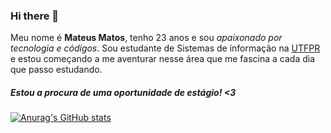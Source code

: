 ### Hi there 👋

Meu nome é <strong>Mateus Matos</strong>, tenho 23 anos e sou <i>apaixonado por tecnologia e códigos</i>. Sou estudante de Sistemas de informação na <a href="http://portal.utfpr.edu.br/home">UTFPR</a> e estou começando a me aventurar nesse área que me fascina a cada dia que passo estudando. 

<h5>Estou a procura de uma oportunidade de estágio! <3</h5>
  
[![Anurag's GitHub stats](https://github-readme-stats.vercel.app/api?username=matleal&count_private=true&show_icons=true&theme=dracula)](https://github.com/anuraghazra/github-readme-stats)







